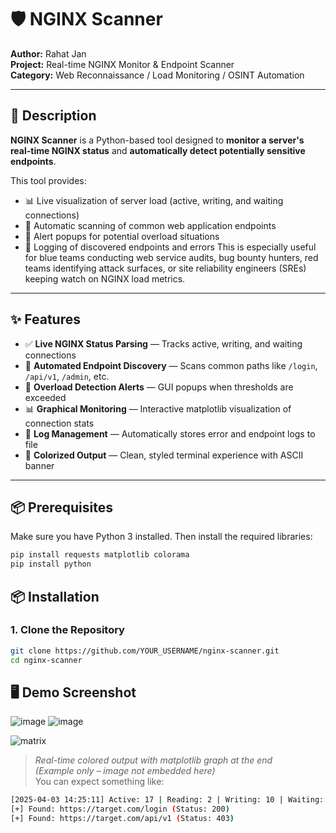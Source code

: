 # 🛡️ NGINX Scanner

**Author:** Rahat Jan  
**Project:** Real-time NGINX Monitor & Endpoint Scanner  
**Category:** Web Reconnaissance / Load Monitoring / OSINT Automation  

---
## 📌 Description

**NGINX Scanner** is a Python-based tool designed to **monitor a server's real-time NGINX status** and **automatically detect potentially sensitive endpoints**.

This tool provides:

- 📊 Live visualization of server load (active, writing, and waiting connections)
- 🔎 Automatic scanning of common web application endpoints
- 🚨 Alert popups for potential overload situations
- 📁 Logging of discovered endpoints and errors
This is especially useful for blue teams conducting web service audits, bug bounty hunters, red teams identifying attack surfaces, or site reliability engineers (SREs) keeping watch on NGINX load metrics.

---

## ✨ Features

- ✅ **Live NGINX Status Parsing** — Tracks active, writing, and waiting connections
- 🔎 **Automated Endpoint Discovery** — Scans common paths like `/login`, `/api/v1`, `/admin`, etc.
- 🚨 **Overload Detection Alerts** — GUI popups when thresholds are exceeded
- 📊 **Graphical Monitoring** — Interactive matplotlib visualization of connection stats
- 📝 **Log Management** — Automatically stores error and endpoint logs to file
- 🎨 **Colorized Output** — Clean, styled terminal experience with ASCII banner

---
## 📦 Prerequisites

Make sure you have Python 3 installed. Then install the required libraries:

```bash
pip install requests matplotlib colorama
pip install python 
```
## 📦 Installation

### 1. Clone the Repository

```bash
git clone https://github.com/YOUR_USERNAME/nginx-scanner.git
cd nginx-scanner
```
## 🖥️ Demo Screenshot
![image](https://github.com/user-attachments/assets/133bf572-3693-428b-a915-47719eac8738)
![image](https://github.com/user-attachments/assets/3b192aa1-9364-464f-b295-a436f062a5c1)

![matrix](https://github.com/user-attachments/assets/8d0759a2-25e5-469e-bbcb-4b8eddda7e92)



> _Real-time colored output with matplotlib graph at the end_  
> _(Example only – image not embedded here)_  
> You can expect something like:

```bash
[2025-04-03 14:25:11] Active: 17 | Reading: 2 | Writing: 10 | Waiting: 5
[+] Found: https://target.com/login (Status: 200)
[+] Found: https://target.com/api/v1 (Status: 403)
